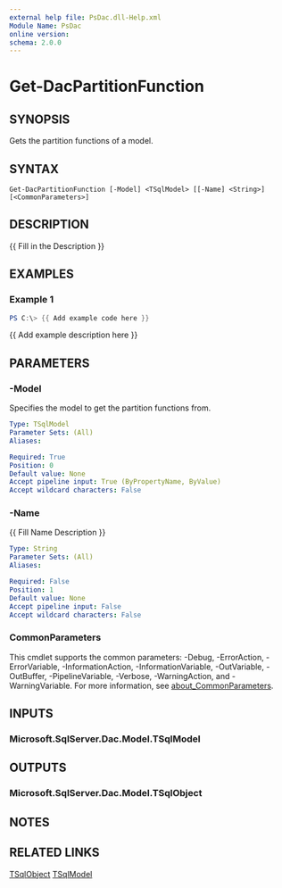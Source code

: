 ```yaml
---
external help file: PsDac.dll-Help.xml
Module Name: PsDac
online version:
schema: 2.0.0
---
```


# Get-DacPartitionFunction

## SYNOPSIS
Gets the partition functions of a model.

## SYNTAX

```
Get-DacPartitionFunction [-Model] <TSqlModel> [[-Name] <String>] [<CommonParameters>]
```

## DESCRIPTION
{{ Fill in the Description }}

## EXAMPLES

### Example 1
```powershell
PS C:\> {{ Add example code here }}
```

{{ Add example description here }}

## PARAMETERS

### -Model
Specifies the model to get the partition functions from.

```yaml
Type: TSqlModel
Parameter Sets: (All)
Aliases:

Required: True
Position: 0
Default value: None
Accept pipeline input: True (ByPropertyName, ByValue)
Accept wildcard characters: False
```

### -Name
{{ Fill Name Description }}

```yaml
Type: String
Parameter Sets: (All)
Aliases:

Required: False
Position: 1
Default value: None
Accept pipeline input: False
Accept wildcard characters: False
```

### CommonParameters
This cmdlet supports the common parameters: -Debug, -ErrorAction, -ErrorVariable, -InformationAction, -InformationVariable, -OutVariable, -OutBuffer, -PipelineVariable, -Verbose, -WarningAction, and -WarningVariable. For more information, see [about_CommonParameters](http://go.microsoft.com/fwlink/?LinkID=113216).

## INPUTS

### Microsoft.SqlServer.Dac.Model.TSqlModel

## OUTPUTS

### Microsoft.SqlServer.Dac.Model.TSqlObject

## NOTES

## RELATED LINKS

[TSqlObject](https://docs.microsoft.com/en-us/dotnet/api/microsoft.sqlserver.dac.model.tsqlobject)
[TSqlModel](https://docs.microsoft.com/en-us/dotnet/api/microsoft.sqlserver.dac.model.tsqlmodel)
